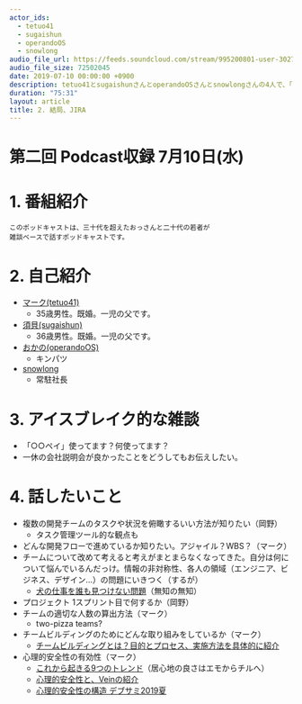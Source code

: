 ```yaml
---
actor_ids:
  - tetuo41
  - sugaishun
  - operandoOS
  - snowlong
audio_file_url: https://feeds.soundcloud.com/stream/995200801-user-302747142-yarukinai-2-2019-07-10.mp3
audio_file_size: 72502045
date: 2019-07-10 00:00:00 +0900
description: tetuo41とsugaishunさんとoperandoOSさんとsnowlongさんの4人で、「チームの悩み・開発の悩み相談」について話しました。
duration: "75:31"
layout: article
title: 2. 結局、JIRA
---
```


# 第二回 Podcast収録 7月10日(水)

# 1. 番組紹介
    このポッドキャストは、三十代を超えたおっさんと二十代の若者が
    雑談ベースで話すポッドキャストです。

# 2. 自己紹介
- [マーク(tetuo41)](https://twitter.com/tetuo41)
    - 35歳男性。既婚。一児の父です。
- [須貝(sugaishun)](https://twitter.com/sugaishun)
    - 36歳男性。既婚。一児の父です。
- [おかの(operandoOS)](https://twitter.com/operandoOS)
    - キンパツ
- [snowlong](https://twitter.com/_snowlong)
    - 常駐社長

# 3. アイスブレイク的な雑談
- 「○○ペイ」使ってます？何使ってます？
- 一休の会社説明会が良かったことをどうしてもお伝えしたい。

# 4. 話したいこと

- 複数の開発チームのタスクや状況を俯瞰するいい方法が知りたい（岡野）
  - タスク管理ツール的な観点も
- どんな開発フローで進めているか知りたい。アジャイル？WBS？（マーク）
- チームについて改めて考えると考えがまとまらなくなってきた。自分は何について悩んでいるんだっけ。情報の非対称性、各人の領域（エンジニア、ビジネス、デザイン…）の問題にいきつく（するが）
  - [犬の仕事を誰も見つけない問題](http://dochikushow.blog3.fc2.com/blog-entry-3449.html)（無知の無知）
- プロジェクト 1スプリント目で何するか（岡野）
- チームの適切な人数の算出方法（マーク）
  - two-pizza teams?
- チームビルディングのためにどんな取り組みをしているか（マーク）
  - [チームビルディングとは？目的とプロセス、実施方法を具体的に紹介](https://achievement-hrs.co.jp/ritori/?p=2500)
- 心理的安全性の有効性（マーク）
  - [これから起きる9つのトレンド](https://blog.szk.cc/2019/05/14/9-trends-about-innovations/)（居心地の良さはエモからチルへ）
  - [心理的安全性と、Veinの紹介](https://www.slideshare.net/TokorotenNakayama/veinpsychological-safety-and-introduction-of-vein)
  - [心理的安全性の構造 デブサミ2019夏](https://www.slideshare.net/TokorotenNakayama/2019-structure-of-psychological-safety)

